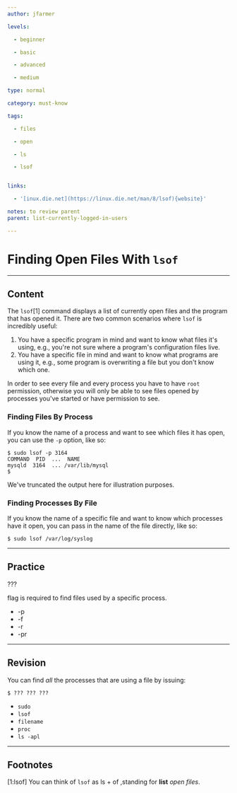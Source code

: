 ```yaml
---
author: jfarmer

levels:

  - beginner

  - basic

  - advanced

  - medium

type: normal

category: must-know

tags:

  - files

  - open

  - ls

  - lsof


links:

  - '[inux.die.net](https://linux.die.net/man/8/lsof){website}'

notes: to review parent
parent: list-currently-logged-in-users

---
```


# Finding Open Files With `lsof`

---
## Content

The `lsof`[1] command displays a list of currently open files and the program that has opened it.  There are two common scenarios where `lsof` is incredibly useful:

1. You have a specific program in mind and want to know what files it's using, e.g., you're not sure where a program's configuration files live.
2. You have a specific file in mind and want to know what programs are using it, e.g., some program is overwriting a file but you don't know which one.

In order to see every file and every process you have to have `root` permission, otherwise you will only be able to see files opened by processes you've started or have permission to see.

### Finding Files By Process

If you know the name of a process and want to see which files it has open, you can use the `-p` option, like so:

```shell
$ sudo lsof -p 3164
COMMAND  PID  ...  NAME
mysqld  3164  ... /var/lib/mysql
$
```

We've truncated the output here for illustration purposes.

### Finding Processes By File

If you know the name of a specific file and want to know which processes have it open, you can pass in the name of the file directly, like so:

```shell
$ sudo lsof /var/log/syslog
```

---
## Practice

???

flag is required to find files used by a specific process.


* -p
* -f
* -r
* -pr

---
## Revision

You can find *all* the processes that are using a file by issuing:
```
$ ??? ??? ???
```

* `sudo`
* `lsof`
* `filename`
* `proc`
* `ls -apl`

---
## Footnotes
[1:lsof]
You can think of `lsof` as ls + of ,standing for **list** *open files*.
